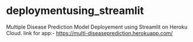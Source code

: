 # deploymentusing_streamlit
Multiple Disease Prediction Model Deployement using Streamlit on Heroku Cloud.
link for app:-  https://multi-diseaseprediction.herokuapp.com/
